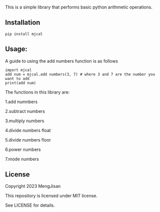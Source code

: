 This is a simple library that performs
basic python arithmetic operations.

## Installation
```
pip install mjcal

```

## Usage:
A guide to using the add numbers function is as follows

```
import mjcal
add num = mjcal.add numbers(3, 7) # where 3 and 7 are the number you want to add
print(add num)

```
The functions in this library are:

1.add numnbers

2.subtract numbers

3.multiply numbers

4.divide numbers float

5.divide numbers floor

6.power numbers

7.mode numbers

## License
Copyright 2023 MengJisan

This repository is licensed under MIT license.

See LICENSE for details.